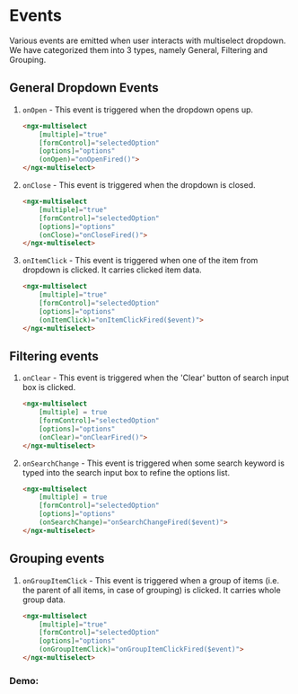 
# Events
Various events are emitted when user interacts with multiselect dropdown. We have categorized them into 3 types, namely General, Filtering and Grouping.

## General Dropdown Events

1. `onOpen` - This event is triggered when the dropdown opens up.
    ```html
    <ngx-multiselect
        [multiple]="true"
        [formControl]="selectedOption"
        [options]="options"
        (onOpen)="onOpenFired()">
    </ngx-multiselect>
    ```

2. `onClose` - This event is triggered when the dropdown is closed.
    ```html
    <ngx-multiselect
        [multiple]="true"
        [formControl]="selectedOption"
        [options]="options"
        (onClose)="onCloseFired()">
    </ngx-multiselect>
    ```

3. `onItemClick` - This event is triggered when one of the item from dropdown is clicked. It carries clicked item data.
    ```html
    <ngx-multiselect
        [multiple]="true"
        [formControl]="selectedOption"
        [options]="options"
        (onItemClick)="onItemClickFired($event)">
    </ngx-multiselect>
    ```

## Filtering events

1. `onClear` - This event is triggered when the 'Clear' button of search input box is clicked.
    ```html
    <ngx-multiselect
        [multiple] = true
        [formControl]="selectedOption"
        [options]="options"
        (onClear)="onClearFired()">
    </ngx-multiselect>
    ```

2. `onSearchChange` - This event is triggered when some search keyword is typed into the search input box to refine the options list.
    ```html
    <ngx-multiselect
        [multiple] = true
        [formControl]="selectedOption"
        [options]="options"
        (onSearchChange)="onSearchChangeFired($event)">
    </ngx-multiselect>
    ```

## Grouping events

1. `onGroupItemClick` - This event is triggered when a group of items (i.e. the parent of all items, in case of grouping) is clicked. It carries whole group data.
    ```html
    <ngx-multiselect
        [multiple]="true"
        [formControl]="selectedOption"
        [options]="options"
        (onGroupItemClick)="onGroupItemClickFired($event)">
    </ngx-multiselect>
    ```

### Demo:

<ms-events></ms-events>
